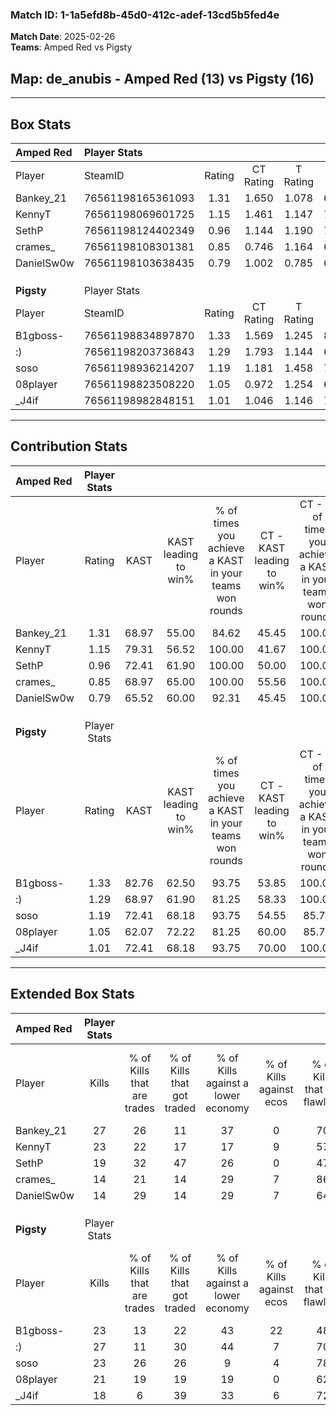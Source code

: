 ### Match ID: 1-1a5efd8b-45d0-412c-adef-13cd5b5fed4e  
**Match Date**: 2025-02-26  
**Teams**: Amped Red vs Pigsty  

## **Map**: de_anubis - Amped Red (13) vs Pigsty (16)  
---  

## Box Stats  

| **Amped Red** | Player Stats      |        |           |          |       |      |       |         |        |      |     |
| :- | :- | :-: | :-: | :-: | :-: | :-: | :-: | :-: | :-: | :-: | :-: |
| Player        | SteamID           | Rating | CT Rating | T Rating | KAST  | ADR  | Kills | Assists | Deaths | K/D  | HS% |
| Bankey_21     | 76561198165361093 |  1.31  |   1.650   |  1.078   | 68.97 | 96.2 |  27   |    4    |   21   | 1.29 | 59  |
| KennyT        | 76561198069601725 |  1.15  |   1.461   |  1.147   | 79.31 | 71.9 |  23   |    5    |   23   | 1.00 | 30  |
| SethP         | 76561198124402349 |  0.96  |   1.144   |  1.190   | 72.41 | 87.7 |  19   |   11    |   28   | 0.68 | 26  |
| crames_       | 76561198108301381 |  0.85  |   0.746   |  1.164   | 68.97 | 70.2 |  14   |    9    |   21   | 0.67 | 64  |
| DanielSw0w    | 76561198103638435 |  0.79  |   1.002   |  0.785   | 65.52 | 59.5 |  14   |    8    |   21   | 0.67 | 35  |
|               |                   |        |           |          |       |      |       |         |        |      |     |
|               |                   |        |           |          |       |      |       |         |        |      |     |
|               |                   |        |           |          |       |      |       |         |        |      |     |
| **Pigsty**    | Player Stats      |        |           |          |       |      |       |         |        |      |     |
| Player        | SteamID           | Rating | CT Rating | T Rating | KAST  | ADR  | Kills | Assists | Deaths | K/D  | HS% |
| B1gboss-      | 76561198834897870 |  1.33  |   1.569   |  1.245   | 82.76 | 95.3 |  23   |   13    |   20   | 1.15 | 34  |
| :)            | 76561198203736843 |  1.29  |   1.793   |  1.144   | 68.97 | 90.0 |  27   |    5    |   21   | 1.29 | 55  |
| soso          | 76561198936214207 |  1.19  |   1.181   |  1.458   | 72.41 | 80.9 |  23   |    7    |   20   | 1.15 | 60  |
| 08player      | 76561198823508220 |  1.05  |   0.972   |  1.254   | 62.07 | 77.5 |  21   |    8    |   20   | 1.05 | 47  |
| _J4if         | 76561198982848151 |  1.01  |   1.046   |  1.146   | 72.41 | 64.0 |  18   |    3    |   18   | 1.00 | 61  |
---  

## Contribution Stats  

| **Amped Red** | Player Stats |       |                      |                                                        |                           |                                                             |                          |                                                            |
| :- | :-: | :-: | :-: | :-: | :-: | :-: | :-: | :-: |
| Player        |    Rating    | KAST  | KAST leading to win% | % of times you achieve a KAST in your teams won rounds | CT - KAST leading to win% | CT - % of times you achieve a KAST in your teams won rounds | T - KAST leading to win% | T - % of times you achieve a KAST in your teams won rounds |
| Bankey_21     |     1.31     | 68.97 |        55.00         |                         84.62                          |           45.45           |                           100.00                            |          66.67           |                           75.00                            |
| KennyT        |     1.15     | 79.31 |        56.52         |                         100.00                         |           41.67           |                           100.00                            |          72.73           |                           100.00                           |
| SethP         |     0.96     | 72.41 |        61.90         |                         100.00                         |           50.00           |                           100.00                            |          72.73           |                           100.00                           |
| crames_       |     0.85     | 68.97 |        65.00         |                         100.00                         |           55.56           |                           100.00                            |          72.73           |                           100.00                           |
| DanielSw0w    |     0.79     | 65.52 |        60.00         |                         92.31                          |           45.45           |                           100.00                            |          77.78           |                           87.50                            |
|               |              |       |                      |                                                        |                           |                                                             |                          |                                                            |
|               |              |       |                      |                                                        |                           |                                                             |                          |                                                            |
|               |              |       |                      |                                                        |                           |                                                             |                          |                                                            |
| **Pigsty**    | Player Stats |       |                      |                                                        |                           |                                                             |                          |                                                            |
| Player        |    Rating    | KAST  | KAST leading to win% | % of times you achieve a KAST in your teams won rounds | CT - KAST leading to win% | CT - % of times you achieve a KAST in your teams won rounds | T - KAST leading to win% | T - % of times you achieve a KAST in your teams won rounds |
| B1gboss-      |     1.33     | 82.76 |        62.50         |                         93.75                          |           53.85           |                           100.00                            |          72.73           |                           88.89                            |
| :)            |     1.29     | 68.97 |        61.90         |                         81.25                          |           58.33           |                           100.00                            |          66.67           |                           66.67                            |
| soso          |     1.19     | 72.41 |        68.18         |                         93.75                          |           54.55           |                            85.71                            |          81.82           |                           100.00                           |
| 08player      |     1.05     | 62.07 |        72.22         |                         81.25                          |           60.00           |                            85.71                            |          87.50           |                           77.78                            |
| _J4if         |     1.01     | 72.41 |        68.18         |                         93.75                          |           70.00           |                           100.00                            |          66.67           |                           88.89                            |
---  

## Extended Box Stats  

| **Amped Red** | Player Stats |                            |                            |                                    |                         |                              |                                 |        |                             |                                     |                          |                               |                            |
| :- | :-: | :-: | :-: | :-: | :-: | :-: | :-: | :-: | :-: | :-: | :-: | :-: | :-: |
| Player        |    Kills     | % of Kills that are trades | % of Kills that got traded | % of Kills against a lower economy | % of Kills against ecos | % of Kills that are flawless | % of Kills that are close duels | Deaths | % of Deaths that get traded | % of Deaths against a lower economy | % of Deaths against ecos | % of Deaths that are flawless | % of Deaths that are close |
| Bankey_21     |      27      |             26             |             11             |                 37                 |            0            |              70              |                0                |   21   |             10              |                 14                  |            5             |              67               |             5              |
| KennyT        |      23      |             22             |             17             |                 17                 |            9            |              57              |               13                |   23   |             35              |                 13                  |            0             |              83               |             9              |
| SethP         |      19      |             32             |             47             |                 26                 |            0            |              47              |                0                |   28   |             29              |                 18                  |            4             |              50               |             18             |
| crames_       |      14      |             21             |             14             |                 29                 |            7            |              86              |                0                |   21   |             29              |                 19                  |            5             |              81               |             5              |
| DanielSw0w    |      14      |             29             |             14             |                 29                 |            7            |              64              |               14                |   21   |             24              |                 19                  |            5             |              52               |             14             |
|               |              |                            |                            |                                    |                         |                              |                                 |        |                             |                                     |                          |                               |                            |
|               |              |                            |                            |                                    |                         |                              |                                 |        |                             |                                     |                          |                               |                            |
|               |              |                            |                            |                                    |                         |                              |                                 |        |                             |                                     |                          |                               |                            |
| **Pigsty**    | Player Stats |                            |                            |                                    |                         |                              |                                 |        |                             |                                     |                          |                               |                            |
| Player        |    Kills     | % of Kills that are trades | % of Kills that got traded | % of Kills against a lower economy | % of Kills against ecos | % of Kills that are flawless | % of Kills that are close duels | Deaths | % of Deaths that get traded | % of Deaths against a lower economy | % of Deaths against ecos | % of Deaths that are flawless | % of Deaths that are close |
| B1gboss-      |      23      |             13             |             22             |                 43                 |           22            |              48              |               22                |   20   |             20              |                 25                  |            5             |              55               |             10             |
| :)            |      27      |             11             |             30             |                 44                 |            7            |              70              |                7                |   21   |             43              |                 24                  |            14            |              62               |             0              |
| soso          |      23      |             26             |             26             |                 9                  |            4            |              78              |                9                |   20   |             10              |                 25                  |            0             |              60               |             10             |
| 08player      |      21      |             19             |             19             |                 19                 |            0            |              62              |               14                |   20   |             15              |                 25                  |            5             |              55               |             0              |
| _J4if         |      18      |             6              |             39             |                 33                 |            6            |              72              |                0                |   18   |             17              |                 22                  |            0             |              83               |             6              |
